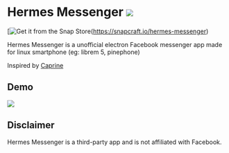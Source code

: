 # Hermes Messenger  ![](https://github.com/MrBn100ful/Hermes-Messenger/blob/master/assets/iconset/64x64.png)

[![Get it from the Snap Store](https://snapcraft.io/static/images/badges/en/snap-store-black.svg)(https://snapcraft.io/hermes-messenger)

Hermes Messenger is a unofficial electron Facebook messenger app made for linux smartphone (eg: librem 5, pinephone)

Inspired by [Caprine](https://github.com/sindresorhus/caprine)

## Demo

![](https://github.com/MrBn100ful/Hermes-Messenger/blob/master/demo.gif)


## Disclaimer

Hermes Messenger is a third-party app and is not affiliated with Facebook.
